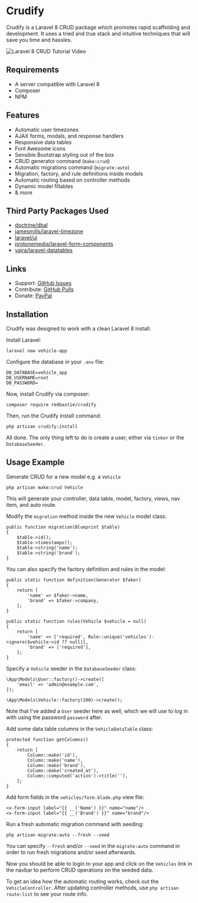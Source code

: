 # Crudify

Crudify is a Laravel 8 CRUD package which promotes rapid scaffolding and development. It uses a tried and true stack and intuitive techniques that will save you time and hassles.

![Laravel 8 CRUD Tutorial Video](https://i.imgur.com/neFz8Ue.png)

## Requirements

- A server compatible with Laravel 8
- Composer
- NPM

## Features

- Automatic user timezones
- AJAX forms, modals, and response handlers
- Responsive data tables
- Font Awesome icons
- Sensible Bootstrap styling out of the box
- CRUD generator command (`make:crud`)
- Automatic migrations command (`migrate:auto`)
- Migration, factory, and rule definitions inside models
- Automatic routing based on controller methods
- Dynamic model fillables
- & more

## Third Party Packages Used

- [doctrine/dbal](https://github.com/doctrine/dbal)
- [jamesmills/laravel-timezone](https://github.com/jamesmills/laravel-timezone)
- [laravel/ui](https://github.com/laravel/ui)
- [protonemedia/laravel-form-components](https://github.com/protonemedia/laravel-form-components)
- [yajra/laravel-datatables](https://github.com/yajra/laravel-datatables)

## Links

- Support: [GitHub Issues](https://github.com/kejojedi/crudify/issues)
- Contribute: [GitHub Pulls](https://github.com/kejojedi/crudify/pulls)
- Donate: [PayPal](https://www.paypal.com/paypalme2/kjjdion)

## Installation

Crudify was designed to work with a clean Laravel 8 install.

Install Laravel:

    laravel new vehicle-app

Configure the database in your `.env` file:
    
    DB_DATABASE=vehicle_app
    DB_USERNAME=root
    DB_PASSWORD=

Now, install Crudify via composer:

    composer require redbastie/crudify
    
Then, run the Crudify install command:

    php artisan crudify:install
    
All done. The only thing left to do is create a user, either via `tinker` or the `DatabaseSeeder`.
    
## Usage Example

Generate CRUD for a new model e.g. a `Vehicle`

    php artisan make:crud Vehicle
    
This will generate your controller, data table, model, factory, views, nav item, and auto route.
    
Modify the `migration` method inside the new `Vehicle` model class:

    public function migration(Blueprint $table)
    {
        $table->id();
        $table->timestamps();
        $table->string('name');
        $table->string('brand');
    }
    
You can also specify the factory definition and rules in the model:

    public static function definition(Generator $faker)
    {
        return [
            'name' => $faker->name,
            'brand' => $faker->company,
        ];
    }
    
    public static function rules(Vehicle $vehicle = null)
    {
        return [
            'name' => ['required', Rule::unique('vehicles')->ignore($vehicle->id ?? null)],
            'brand' => ['required'],
        ];
    }

Specify a `Vehicle` seeder in the `DatabaseSeeder` class:

    \App\Models\User::factory()->create([
        'email' => 'admin@example.com',
    ]);

    \App\Models\Vehicle::factory(100)->create();
    
Note that I've added a `User` seeder here as well, which we will use to log in with using the password `password` after.

Add some data table columns in the `VehicleDataTable` class:

    protected function getColumns()
    {
        return [
            Column::make('id'),
            Column::make('name'),
            Column::make('brand'),
            Column::make('created_at'),
            Column::computed('action')->title(''),
        ];
    }

Add form fields in the `vehicles/form.blade.php` view file:

    <x-form-input label="{{ __('Name') }}" name="name"/>
    <x-form-input label="{{ __('Brand') }}" name="brand"/>

Run a fresh automatic migration command with seeding:

    php artisan migrate:auto --fresh --seed
    
You can specify `--fresh` and/or `--seed` in the `migrate:auto` command in order to run fresh migrations and/or seed afterwards.

Now you should be able to login to your app and click on the `Vehicles` link in the navbar to perform CRUD operations on the seeded data.

To get an idea how the automatic routing works, check out the `VehicleController`. After updating controller methods, use `php artisan route:list` to see your route info.
